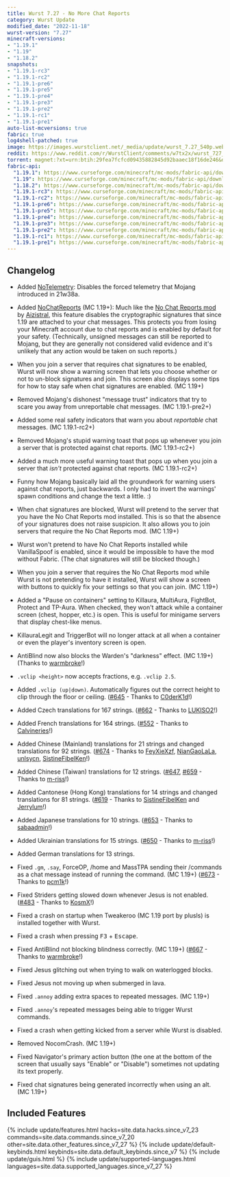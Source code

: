 ```yaml
---
title: Wurst 7.27 - No More Chat Reports
category: Wurst Update
modified_date: "2022-11-18"
wurst-version: "7.27"
minecraft-versions:
- "1.19.1"
- "1.19"
- "1.18.2"
snapshots:
- "1.19.1-rc3"
- "1.19.1-rc2"
- "1.19.1-pre6"
- "1.19.1-pre5"
- "1.19.1-pre4"
- "1.19.1-pre3"
- "1.19.1-pre2"
- "1.19.1-rc1"
- "1.19.1-pre1"
auto-list-mcversions: true
fabric: true
log4shell-patched: true
image: https://images.wurstclient.net/_media/update/wurst_7.27_540p.webp
reddit: https://www.reddit.com/r/WurstClient/comments/w7tx2x/wurst_727_no_more_chat_reports/
torrent: magnet:?xt=urn:btih:29fea7fcfcd09435882845d92baaec18f16de246&dn=Wurst%207.27&tr=udp%3a%2f%2ftracker.opentrackr.org%3a1337%2fannounce&tr=udp%3a%2f%2fopen.tracker.cl%3a1337%2fannounce&tr=udp%3a%2f%2f9.rarbg.com%3a2810%2fannounce&tr=udp%3a%2f%2ftracker.openbittorrent.com%3a6969%2fannounce&tr=http%3a%2f%2ftracker.openbittorrent.com%3a80%2fannounce&tr=https%3a%2f%2fopentracker.i2p.rocks%3a443%2fannounce&tr=udp%3a%2f%2ftracker.torrent.eu.org%3a451%2fannounce&tr=udp%3a%2f%2fopen.stealth.si%3a80%2fannounce&tr=udp%3a%2f%2ftracker.tiny-vps.com%3a6969%2fannounce&tr=udp%3a%2f%2ftracker1.bt.moack.co.kr%3a80%2fannounce&tr=udp%3a%2f%2ftracker.moeking.me%3a6969%2fannounce&tr=udp%3a%2f%2ftracker.dler.org%3a6969%2fannounce&tr=udp%3a%2f%2fopen.demonii.com%3a1337%2fannounce&tr=udp%3a%2f%2fexplodie.org%3a6969%2fannounce&tr=udp%3a%2f%2fexodus.desync.com%3a6969%2fannounce&tr=udp%3a%2f%2fbt.oiyo.tk%3a6969%2fannounce&tr=https%3a%2f%2ftracker.nanoha.org%3a443%2fannounce&tr=https%3a%2f%2ftracker.lilithraws.org%3a443%2fannounce&tr=http%3a%2f%2ftracker.nucozer-tracker.ml%3a2710%2fannounce&tr=http%3a%2f%2ftracker.mywaifu.best%3a6969%2fannounce
fabric-api:
  "1.19.1": https://www.curseforge.com/minecraft/mc-mods/fabric-api/download/3902660
  "1.19": https://www.curseforge.com/minecraft/mc-mods/fabric-api/download/3851965
  "1.18.2": https://www.curseforge.com/minecraft/mc-mods/fabric-api/download/3851928
  "1.19.1-rc3": https://www.curseforge.com/minecraft/mc-mods/fabric-api/download/3902660
  "1.19.1-rc2": https://www.curseforge.com/minecraft/mc-mods/fabric-api/download/3891358
  "1.19.1-pre6": https://www.curseforge.com/minecraft/mc-mods/fabric-api/download/3891358
  "1.19.1-pre5": https://www.curseforge.com/minecraft/mc-mods/fabric-api/download/3887696
  "1.19.1-pre4": https://www.curseforge.com/minecraft/mc-mods/fabric-api/download/3864402
  "1.19.1-pre3": https://www.curseforge.com/minecraft/mc-mods/fabric-api/download/3854287
  "1.19.1-pre2": https://www.curseforge.com/minecraft/mc-mods/fabric-api/download/3854287
  "1.19.1-rc1": https://www.curseforge.com/minecraft/mc-mods/fabric-api/download/3845981
  "1.19.1-pre1": https://www.curseforge.com/minecraft/mc-mods/fabric-api/download/3845981
---
```

## Changelog

- Added [NoTelemetry](https://wurst.wiki/notelemetry): Disables the forced telemetry that Mojang introduced in 21w38a.

- Added [NoChatReports](https://wurst.wiki/nochatreports) (MC 1.19+): Much like the [No Chat Reports mod](https://github.com/Aizistral-Studios/No-Chat-Reports) by [Aizistral](https://github.com/Aizistral), this feature disables the cryptographic signatures that since 1.19 are attached to your chat messages. This protects you from losing your Minecraft account due to chat reports and is enabled by default for your safety. (Technically, unsigned messages can still be reported to Mojang, but they are generally not considered valid evidence and it's unlikely that any action would be taken on such reports.)

- When you join a server that requires chat signatures to be enabled, Wurst will now show a warning screen that lets you choose whether or not to un-block signatures and join. This screen also displays some tips for how to stay safe when chat signatures are enabled. (MC 1.19+)

- Removed Mojang's dishonest "message trust" indicators that try to scare you away from unreportable chat messages. (MC 1.19.1-pre2+)

- Added some real safety indicators that warn you about _reportable_ chat messages. (MC 1.19.1-rc2+)

- Removed Mojang's stupid warning toast that pops up whenever you join a server that is protected against chat reports. (MC 1.19.1-rc2+)

- Added a much more useful warning toast that pops up when you join a server that _isn't_ protected against chat reports. (MC 1.19.1-rc2+)

- Funny how Mojang basically laid all the groundwork for warning users against chat reports, just backwards. I only had to invert the warnings' spawn conditions and change the text a little. :)

- When chat signatures are blocked, Wurst will pretend to the server that you have the No Chat Reports mod installed. This is so that the absence of your signatures does not raise suspicion. It also allows you to join servers that require the No Chat Reports mod. (MC 1.19+)

- Wurst won't pretend to have No Chat Reports installed while VanillaSpoof is enabled, since it would be impossible to have the mod without Fabric. (The chat signatures will still be blocked though.)

- When you join a server that requires the No Chat Reports mod while Wurst is not pretending to have it installed, Wurst will show a screen with buttons to quickly fix your settings so that you can join. (MC 1.19+)

- Added a "Pause on containers" setting to Killaura, MultiAura, FightBot, Protect and TP-Aura. When checked, they won't attack while a container screen (chest, hopper, etc.) is open. This is useful for minigame servers that display chest-like menus.

- KillauraLegit and TriggerBot will no longer attack at all when a container or even the player's inventory screen is open.

- AntiBlind now also blocks the Warden's "darkness" effect. (MC 1.19+) (Thanks to <a href="https://github.com/warmbroke">warmbroke</a>!)

- `.vclip <height>` now accepts fractions, e.g. `.vclip 2.5`.

- Added `.vclip (up|down)`. Automatically figures out the correct height to clip through the floor or ceiling. ([#645](https://github.com/Wurst-Imperium/Wurst7/pull/645) - Thanks to <a href="https://github.com/C0derK1d">C0derK1d</a>!)

- Added Czech translations for 167 strings. ([#662](https://github.com/Wurst-Imperium/Wurst7/pull/662) - Thanks to <a href="https://github.com/LUKISO2">LUKISO2</a>!)

- Added French translations for 164 strings. ([#552](https://github.com/Wurst-Imperium/Wurst7/pull/552) - Thanks to <a href="https://github.com/Calvineries">Calvineries</a>!)

- Added Chinese (Mainland) translations for 21 strings and changed translations for 92 strings. ([#674](https://github.com/Wurst-Imperium/Wurst7/pull/674) - Thanks to <a href="https://github.com/FeyXieXzf">FeyXieXzf</a>, <a href="https://github.com/NianGaoLaLa">NianGaoLaLa</a>, <a href="https://github.com/unlsycn">unlsycn</a>, <a href="https://github.com/SistineFibelKen">SistineFibelKen</a>!)

- Added Chinese (Taiwan) translations for 12 strings. ([#647](https://github.com/Wurst-Imperium/Wurst7/pull/647), [#659](https://github.com/Wurst-Imperium/Wurst7/pull/659) - Thanks to <a href="https://github.com/m-riss">m-riss</a>!)

- Added Cantonese (Hong Kong) translations for 14 strings and changed translations for 81 strings. ([#619](https://github.com/Wurst-Imperium/Wurst7/pull/619) - Thanks to <a href="https://github.com/SistineFibelKen">SistineFibelKen</a> and <a href="https://github.com/Jerrylum">Jerrylum</a>!)

- Added Japanese translations for 10 strings. ([#653](https://github.com/Wurst-Imperium/Wurst7/pull/653) - Thanks to <a href="https://github.com/sabaadmin">sabaadmin</a>!)

- Added Ukrainian translations for 15 strings. ([#650](https://github.com/Wurst-Imperium/Wurst7/pull/650) - Thanks to <a href="https://github.com/m-riss">m-riss</a>!)

- Added German translations for 13 strings.

- Fixed `.gm`, `.say`, ForceOP, /home and MassTPA sending their /commands as a chat message instead of running the command. (MC 1.19+) ([#673](https://github.com/Wurst-Imperium/Wurst7/pull/673) - Thanks to <a href="https://github.com/pcm1k">pcm1k</a>!)

- Fixed Striders getting slowed down whenever Jesus is not enabled. ([#483](https://github.com/Wurst-Imperium/Wurst7/pull/483) - Thanks to <a href="https://github.com/KosmX">KosmX</a>!)

- Fixed a crash on startup when Tweakeroo (MC 1.19 port by plusls) is installed together with Wurst.

- Fixed a crash when pressing <kbd>F3</kbd> + <kbd>Escape</kbd>.

- Fixed AntiBlind not blocking blindness correctly. (MC 1.19+) ([#667](https://github.com/Wurst-Imperium/Wurst7/pull/667) - Thanks to <a href="https://github.com/warmbroke">warmbroke</a>!)

- Fixed Jesus glitching out when trying to walk on waterlogged blocks.

- Fixed Jesus not moving up when submerged in lava.

- Fixed `.annoy` adding extra spaces to repeated messages. (MC 1.19+)

- Fixed `.annoy`'s repeated messages being able to trigger Wurst commands.

- Fixed a crash when getting kicked from a server while Wurst is disabled.

- Removed NocomCrash. (MC 1.19+)

- Fixed Navigator's primary action button (the one at the bottom of the screen that usually says "Enable" or "Disable") sometimes not updating its text properly.

- Fixed chat signatures being generated incorrectly when using an alt. (MC 1.19+)

## Included Features

{% include update/features.html hacks=site.data.hacks.since_v7_23 commands=site.data.commands.since_v7_20 other=site.data.other_features.since_v7_27 %}
{% include update/default-keybinds.html keybinds=site.data.default_keybinds.since_v7 %}
{% include update/guis.html %}
{% include update/supported-languages.html languages=site.data.supported_languages.since_v7_27 %}
